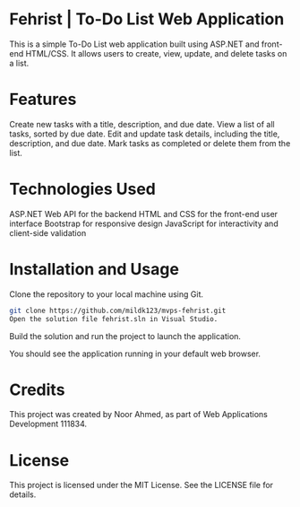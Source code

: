 # Fehrist | To-Do List Web Application
This is a simple To-Do List web application built using ASP.NET and front-end HTML/CSS. It allows users to create, view, update, and delete tasks on a list.

# Features
Create new tasks with a title, description, and due date.
View a list of all tasks, sorted by due date.
Edit and update task details, including the title, description, and due date.
Mark tasks as completed or delete them from the list.
# Technologies Used
ASP.NET Web API for the backend
HTML and CSS for the front-end user interface
Bootstrap for responsive design
JavaScript for interactivity and client-side validation
# Installation and Usage
Clone the repository to your local machine using Git.
``` bash
git clone https://github.com/mildk123/mvps-fehrist.git
Open the solution file fehrist.sln in Visual Studio.
```
Build the solution and run the project to launch the application.

You should see the application running in your default web browser.

# Credits
This project was created by Noor Ahmed, as part of Web Applications Development 111834. 

# License
This project is licensed under the MIT License. See the LICENSE file for details.

